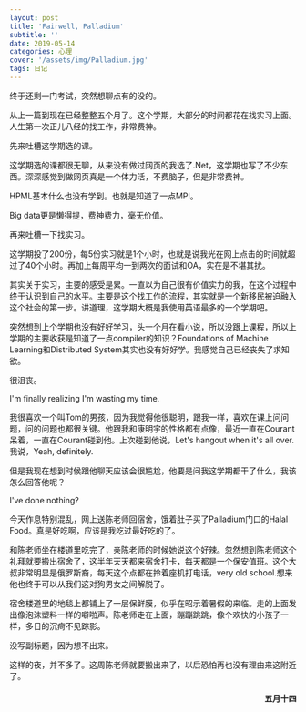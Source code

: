 ```yaml
---
layout: post
title: 'Fairwell, Palladium'
subtitle: ''
date: 2019-05-14
categories: 心理
cover: '/assets/img/Palladium.jpg'
tags: 日记
---
```


终于还剩一门考试，突然想聊点有的没的。

从上一篇到现在已经整整五个月了。这个学期，大部分的时间都花在找实习上面。人生第一次正儿八经的找工作，非常费神。

先来吐槽这学期选的课。

这学期选的课都很无聊，从来没有做过网页的我选了.Net，这学期也写了不少东西。深深感觉到做网页真是一个体力活，不费脑子，但是非常费神。

HPML基本什么也没有学到。也就是知道了一点MPI。

Big data更是懒得提，费神费力，毫无价值。

再来吐槽一下找实习。

这学期投了200份，每5份实习就是1个小时，也就是说我光在网上点击的时间就超过了40个小时。再加上每周平均一到两次的面试和OA，实在是不堪其扰。

其实关于实习，主要的感受是累。一直以为自己很有价值实力的我，在这个过程中终于认识到自己的水平。主要是这个找工作的流程，其实就是一个新移民被迫融入这个社会的第一步。讲道理，这学期大概是我使用英语最多的一个学期吧。

突然想到上个学期也没有好好学习，头一个月在看小说，所以没跟上课程，所以上学期的主要收获是知道了一点compiler的知识？Foundations of Machine Learning和Distributed System其实也没有好好学。我感觉自己已经丧失了求知欲。

很沮丧。

I'm finally realizing I'm wasting my time.

我很喜欢一个叫Tom的男孩，因为我觉得他很聪明，跟我一样，喜欢在课上问问题，问的问题也都很关键。他跟我和康明宇的性格都有点像，最近一直在Courant呆着，一直在Courant碰到他。上次碰到他说，Let's hangout when it's all over.我说，Yeah, definitely.

但是我现在想到时候跟他聊天应该会很尴尬，他要是问我这学期都干了什么，我该怎么回答他呢？

I've done nothing?

今天作息特别混乱，网上送陈老师回宿舍，饿着肚子买了Palladium门口的Halal Food。真是好吃啊，应该是我吃过最好吃的了。

和陈老师坐在楼道里吃完了，亲陈老师的时候她说这个好辣。忽然想到陈老师这个礼拜就要搬出宿舍了，这半年天天都来宿舍打卡，每天都是一个保安值班。这个大叔非常明显是俄罗斯裔，每天这个点都在拎着座机打电话，very old school.想来他也终于可以从我们这对狗男女之间解脱了。

宿舍楼道里的地毯上都铺上了一层保鲜膜，似乎在昭示着暑假的来临。走的上面发出像泡沫塑料一样的噼啪声。陈老师走在上面，蹦蹦跳跳，像个欢快的小孩子一样，多日的沉疴不见踪影。

没写副标题，因为想不出来。

这样的夜，并不多了。这周陈老师就要搬出来了，以后恐怕再也没有理由来这附近了。

<h4 style='text-align:right'>五月十四</h4>
